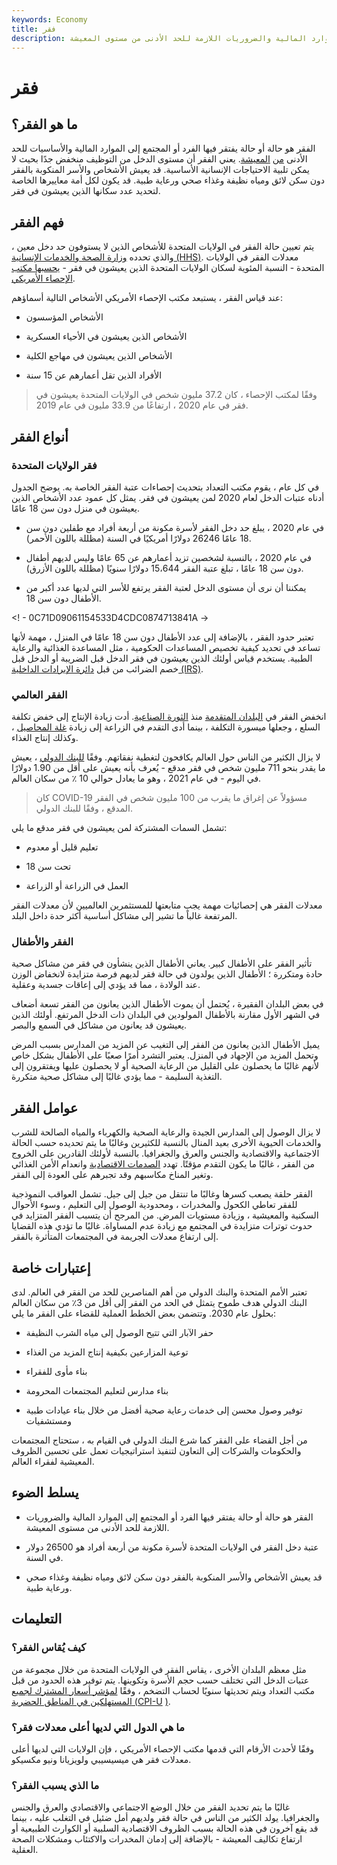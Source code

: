 ```yaml
---
keywords: Economy
title: فقر
description: الفقر هو حالة أو حالة يفتقر فيها الفرد أو المجتمع إلى الموارد المالية والضروريات اللازمة للحد الأدنى من مستوى المعيشة.
---
```


# فقر
## ما هو الفقر؟

الفقر هو حالة أو حالة يفتقر فيها الفرد أو المجتمع إلى الموارد المالية والأساسيات للحد الأدنى [من](/standard-of-living) [المعيشة](/standard-of-living). يعني الفقر أن مستوى الدخل من التوظيف منخفض جدًا بحيث لا يمكن تلبية الاحتياجات الإنسانية الأساسية. قد يعيش الأشخاص والأسر المنكوبة بالفقر دون سكن لائق ومياه نظيفة وغذاء صحي ورعاية طبية. قد يكون لكل أمة معاييرها الخاصة لتحديد عدد سكانها الذين يعيشون في فقر.

## فهم الفقر

يتم تعيين حالة الفقر في الولايات المتحدة للأشخاص الذين لا يستوفون حد دخل معين ، والذي تحدده [وزارة الصحة والخدمات الإنسانية (HHS)](/us-department-health-and-human-services-hhs). معدلات الفقر في الولايات المتحدة - النسبة المئوية لسكان الولايات المتحدة الذين يعيشون في فقر - [يحسبها مكتب الإحصاء الأمريكي](/bureauofcensus).

عند قياس الفقر ، يستبعد مكتب الإحصاء الأمريكي الأشخاص التالية أسماؤهم:

- الأشخاص المؤسسون

- الأشخاص الذين يعيشون في الأحياء العسكرية

- الأشخاص الذين يعيشون في مهاجع الكلية

- الأفراد الذين تقل أعمارهم عن 15 سنة

> وفقًا لمكتب الإحصاء ، كان 37.2 مليون شخص في الولايات المتحدة يعيشون في فقر في عام 2020 ، ارتفاعًا من 33.9 مليون في عام 2019.

>

## أنواع الفقر

### فقر الولايات المتحدة

في كل عام ، يقوم مكتب التعداد بتحديث إحصاءات عتبة الفقر الخاصة به. يوضح الجدول أدناه عتبات الدخل لعام 2020 لمن يعيشون في فقر. يمثل كل عمود عدد الأشخاص الذين يعيشون في منزل دون سن 18 عامًا.

- في عام 2020 ، يبلغ حد دخل الفقر لأسرة مكونة من أربعة أفراد مع طفلين دون سن 18 عامًا 26246 دولارًا أمريكيًا في السنة (مظللة باللون الأحمر).

- في عام 2020 ، بالنسبة لشخصين تزيد أعمارهم عن 65 عامًا وليس لديهم أطفال دون سن 18 عامًا ، تبلغ عتبة الفقر 15،644 دولارًا سنويًا (مظللة باللون الأزرق).

- يمكننا أن نرى أن مستوى الدخل لعتبة الفقر يرتفع للأسر التي لديها عدد أكبر من الأطفال دون سن 18.

<! - 0C71D09061154533D4CDC0874713841A ->

تعتبر حدود الفقر ، بالإضافة إلى عدد الأطفال دون سن 18 عامًا في المنزل ، مهمة لأنها تساعد في تحديد كيفية تخصيص المساعدات الحكومية ، مثل المساعدة الغذائية والرعاية الطبية. يستخدم قياس أولئك الذين يعيشون في فقر الدخل قبل الضريبة أو الدخل قبل خصم الضرائب من قبل [دائرة الإيرادات الداخلية (IRS)](/irs).

### الفقر العالمي

انخفض الفقر في [البلدان المتقدمة](/developed-economy) منذ [الثورة الصناعية](/industrial-revolution). أدت زيادة الإنتاج إلى خفض تكلفة السلع ، وجعلها ميسورة التكلفة ، بينما أدى التقدم في الزراعة إلى زيادة [غلة المحاصيل](/crop-yield) ، وكذلك إنتاج الغذاء.

لا يزال الكثير من الناس حول العالم يكافحون لتغطية نفقاتهم. وفقًا [للبنك الدولي](/worldbank) ، يعيش ما يقدر بنحو 711 مليون شخص في فقر مدقع - يُعرف بأنه يعيش على أقل من 1.90 دولارًا في اليوم - في عام 2021 ، وهو ما يعادل حوالي 10 ٪ من سكان العالم.

> كان COVID-19 مسؤولاً عن إغراق ما يقرب من 100 مليون شخص في الفقر المدقع ، وفقًا للبنك الدولي.

>

تشمل السمات المشتركة لمن يعيشون في فقر مدقع ما يلي:

- تعليم قليل أو معدوم

- تحت سن 18

- العمل في الزراعة أو الزراعة

معدلات الفقر هي إحصائيات مهمة يجب متابعتها للمستثمرين العالميين لأن معدلات الفقر المرتفعة غالباً ما تشير إلى مشاكل أساسية أكثر حدة داخل البلد.

### الفقر والأطفال

تأثير الفقر على الأطفال كبير. يعاني الأطفال الذين ينشأون في فقر من مشاكل صحية حادة ومتكررة ؛ الأطفال الذين يولدون في حالة فقر لديهم فرصة متزايدة لانخفاض الوزن عند الولادة ، مما قد يؤدي إلى إعاقات جسدية وعقلية.

في بعض البلدان الفقيرة ، يُحتمل أن يموت الأطفال الذين يعانون من الفقر تسعة أضعاف في الشهر الأول مقارنة بالأطفال المولودين في البلدان ذات الدخل المرتفع. أولئك الذين يعيشون قد يعانون من مشاكل في السمع والبصر.

يميل الأطفال الذين يعانون من الفقر إلى التغيب عن المزيد من المدارس بسبب المرض وتحمل المزيد من الإجهاد في المنزل. يعتبر التشرد أمرًا صعبًا على الأطفال بشكل خاص لأنهم غالبًا ما يحصلون على القليل من الرعاية الصحية أو لا يحصلون عليها ويفتقرون إلى التغذية السليمة - مما يؤدي غالبًا إلى مشاكل صحية متكررة.

## عوامل الفقر

لا يزال الوصول إلى المدارس الجيدة والرعاية الصحية والكهرباء والمياه الصالحة للشرب والخدمات الحيوية الأخرى بعيد المنال بالنسبة للكثيرين وغالبًا ما يتم تحديده حسب الحالة الاجتماعية والاقتصادية والجنس والعرق والجغرافيا. بالنسبة لأولئك القادرين على الخروج من الفقر ، غالبًا ما يكون التقدم مؤقتًا. تهدد [الصدمات الاقتصادية](/economic-shock) وانعدام الأمن الغذائي وتغير المناخ مكاسبهم وقد تجبرهم على العودة إلى الفقر.

الفقر حلقة يصعب كسرها وغالبًا ما تنتقل من جيل إلى جيل. تشمل العواقب النموذجية للفقر تعاطي الكحول والمخدرات ، ومحدودية الوصول إلى التعليم ، وسوء الأحوال السكنية والمعيشية ، وزيادة مستويات المرض. من المرجح أن يتسبب الفقر المتزايد في حدوث توترات متزايدة في المجتمع مع زيادة عدم المساواة. غالبًا ما تؤدي هذه القضايا إلى ارتفاع معدلات الجريمة في المجتمعات المتأثرة بالفقر.

## إعتبارات خاصة

تعتبر الأمم المتحدة والبنك الدولي من أهم المناصرين للحد من الفقر في العالم. لدى البنك الدولي هدف طموح يتمثل في الحد من الفقر إلى أقل من 3٪ من سكان العالم بحلول عام 2030. وتتضمن بعض الخطط العملية للقضاء على الفقر ما يلي:

- حفر الآبار التي تتيح الوصول إلى مياه الشرب النظيفة

- توعية المزارعين بكيفية إنتاج المزيد من الغذاء

- بناء مأوى للفقراء

- بناء مدارس لتعليم المجتمعات المحرومة

- توفير وصول محسن إلى خدمات رعاية صحية أفضل من خلال بناء عيادات طبية ومستشفيات

من أجل القضاء على الفقر كما شرع البنك الدولي في القيام به ، ستحتاج المجتمعات والحكومات والشركات إلى التعاون لتنفيذ استراتيجيات تعمل على تحسين الظروف المعيشية لفقراء العالم.

## يسلط الضوء

- الفقر هو حالة أو حالة يفتقر فيها الفرد أو المجتمع إلى الموارد المالية والضروريات اللازمة للحد الأدنى من مستوى المعيشة.

- عتبة دخل الفقر في الولايات المتحدة لأسرة مكونة من أربعة أفراد هو 26500 دولار في السنة.

- قد يعيش الأشخاص والأسر المنكوبة بالفقر دون سكن لائق ومياه نظيفة وغذاء صحي ورعاية طبية.

## التعليمات

### كيف يُقاس الفقر؟

مثل معظم البلدان الأخرى ، يقاس الفقر في الولايات المتحدة من خلال مجموعة من عتبات الدخل التي تختلف حسب حجم الأسرة وتكوينها. يتم توفير هذه الحدود من قبل مكتب التعداد ويتم تحديثها سنويًا لحساب التضخم ، وفقًا [لمؤشر أسعار المشترك لجميع المستهلكين في المناطق الحضرية (CPI-U](/cpiu) [)](/cpiu).

### ما هي الدول التي لديها أعلى معدلات فقر؟

وفقًا لأحدث الأرقام التي قدمها مكتب الإحصاء الأمريكي ، فإن الولايات التي لديها أعلى معدلات فقر هي ميسيسيبي ولويزيانا ونيو مكسيكو.

### ما الذي يسبب الفقر؟

غالبًا ما يتم تحديد الفقر من خلال الوضع الاجتماعي والاقتصادي والعرق والجنس والجغرافيا. يولد الكثير من الناس في حالة فقر ولديهم أمل ضئيل في التغلب عليه ، بينما قد يقع آخرون في هذه الحالة بسبب الظروف الاقتصادية السلبية أو الكوارث الطبيعية أو ارتفاع تكاليف المعيشة - بالإضافة إلى إدمان المخدرات والاكتئاب ومشكلات الصحة العقلية.

